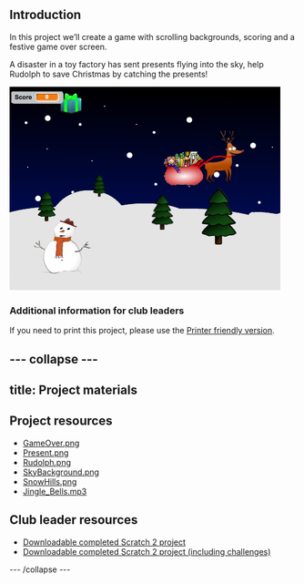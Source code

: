 ## Introduction

In this project we’ll create a game with scrolling backgrounds, scoring and a festive game over screen.

A disaster in a toy factory has sent presents flying into the sky, help Rudolph to save Christmas by catching the presents!

![screenchot](images/xmas-final.png)

### Additional information for club leaders

If you need to print this project, please use the [Printer friendly version](./print).




--- collapse ---
---
title: Project materials
---
## Project resources
* [GameOver.png](resources/GameOver.png)
* [Present.png](resources/Present.png)
* [Rudolph.png](resources/Rudolph.png)
* [SkyBackground.png](resources/SkyBackground.png)
* [SnowHills.png](resources/SnowHills.png)
* [Jingle_Bells.mp3](resources/Jingle_Bells.mp3)

## Club leader resources
* [Downloadable completed Scratch 2 project](resources/ChristmasCapers.sb2)
* [Downloadable completed Scratch 2 project (including challenges)](resources/ChristmasCapers-Challenge.sb2)

--- /collapse ---